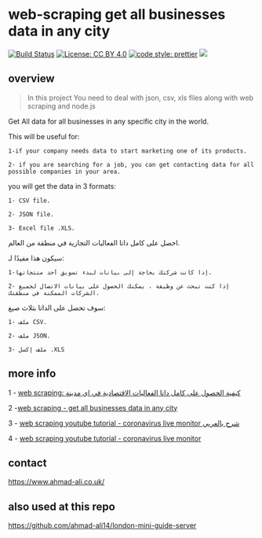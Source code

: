 #  web-scraping get all businesses data in any city

[![Build Status](https://travis-ci.org/ahmad-ali14/web-scraping---get-all-businesses-data-in-any-city.svg?branch=master)](https://travis-ci.org/ahmad-ali14/web-scraping---get-all-businesses-data-in-any-city)  [![License: CC BY 4.0](https://img.shields.io/badge/License-CC%20BY%204.0-lightgrey.svg)](https://creativecommons.org/licenses/by/4.0/) [![code style: prettier](https://img.shields.io/badge/code_style-prettier-ff69b4.svg?style=flat-square)](https://github.com/prettier/prettier) ![](https://david-dm.org/ahmad-ali14/web-scraping---get-all-businesses-data-in-any-city.svg) 

## overview

> In this project You need to deal with json, csv, xls files along with web scraping and node.js

Get All data for all businesses in any specific city in the world. 

This will be useful for:

	1-if your company needs data to start marketing one of its products.

	2- if you are searching for a job, you can get contacting data for all possible companies in your area.

you will get the data in 3 formats:

    1- CSV file.

    2- JSON file.

    3- Excel file .XLS.


احصل على كامل داتا الفعاليات التجارية في منطقة من العالم.

سيكون هذا مفيدًا لـ:

    1-إذا كانت شركتك بحاجة إلى بيانات لبدء تسويق أحد منتجاتها.

    2- إذا كنت تبحث عن وظيفة ، يمكنك الحصول على بيانات الاتصال لجميع الشركات الممكنة في منطقتك.

سوف تحصل على الداتا بثلاث صيغ:

    1- ملف CSV.

    2- ملف JSON.

    3- ملف إكسل .XLS




 ## more info 
1 - [ web scraping: كيفية الحصول على كامل داتا الفعاليات الاقتصادية في اي مدينة ](https://www.youtube.com/watch?v=juLoQ0lxfmk&t=11s)

2 -[web scraping - get all businesses data in any city](https://www.youtube.com/watch?v=duoW5zUzK-c&t=98s)

3 - [web scraping youtube tutorial - coronavirus live monitor شرح بالعربي](https://www.youtube.com/playlist?list=PLrMI74uzoMfmHqfyikZbCWh-HUW3i89Cn)

4 - [web scraping youtube tutorial - coronavirus live monitor](https://www.youtube.com/playlist?list=PLrMI74uzoMflFfag4AZO1cAFi90WUdTcZ)
 
 ## contact
 https://www.ahmad-ali.co.uk/
 
 ## also used at this repo

https://github.com/ahmad-ali14/london-mini-guide-server
